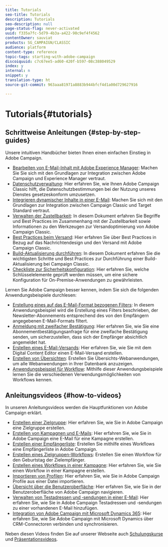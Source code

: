 ```yaml
---
title: Tutorials
seo-title: Tutorials
description: Tutorials
seo-description: null
page-status-flag: never-activated
uuid: f335a7fc-5d79-4b3a-a422-98c9ef4f4562
contentOwner: sauviat
products: SG_CAMPAIGN/CLASSIC
audience: platform
content-type: reference
topic-tags: starting-with-adobe-campaign
discoiquuid: c7c67ee5-ad60-420f-b597-08c388049529
index: y
internal: n
snippet: y
translation-type: ht
source-git-commit: 963aaa81971a8883b944bfcf4d1a00d729627916

---
```



# Tutorials{#tutorials}

## Schrittweise Anleitungen {#step-by-step-guides}

Unsere intuitiven Handbücher bieten Ihnen einen einfachen Einstieg in Adobe Campaign.

* [Bearbeiten von E-Mail-Inhalt mit Adobe Experience Manager](https://docs.campaign.adobe.com/doc/AC/getting_started/DE/aem.html): Machen Sie Sie sich mit den Grundlagen zur Integration zwischen Adobe Campaign und Experience Manager vertraut.
* [Datenschutzverwaltung](https://helpx.adobe.com/de/campaign/kb/acc-privacy.html): Hier erfahren Sie, wie Ihnen Adobe Campaign Classic hilft, die Datenschutzbestimmungen bei der Nutzung unseres Dienstes gesetzeskonform umzusetzen.
* [Integrieren dynamischer Inhalte in einer E-Mail](https://docs.campaign.adobe.com/doc/AC/getting_started/DE/target.html): Machen Sie sich mit den Grundlagen zur Integration zwischen Campaign Classic und Target Standard vertraut.
* [Verwalten der Zustellbarkeit](https://docs.campaign.adobe.com/doc/AC/getting_started/DE/deliverability.html): In diesem Dokument erfahren Sie Begriffe und Best Practices im Zusammenhang mit der Zustellbarkeit sowie Informationen zu den Werkzeugen zur Versandoptimierung von Adobe Campaign Classic.
* [Best Practices beim Versand](https://docs.campaign.adobe.com/doc/AC/getting_started/DE/deliveryBestPractices.html): Hier erfahren Sie über Best Practices in Bezug auf das Nachrichtendesign und den Versand mit Adobe Campaign Classic.
* [Build-Aktualisierung durchführen](https://docs.campaign.adobe.com/doc/AC/getting_started/DE/buildUpgrade.html): In diesem Dokument erfahren Sie die wichtigsten Schritte und Best Practices zur Durchführung einer Build-Aktualisierung bei Campaign Classic.
* [Checkliste zur Sicherheitskonfiguration](https://docs.campaign.adobe.com/doc/AC/getting_started/DE/security.html): Hier erfahren Sie, welche Schlüsselelemente geprüft werden müssen, um eine sichere Konfiguration für On-Premise-Anwendungen zu gewährleisten.

Lernen Sie Adobe Campaign besser kennen, indem Sie sich die folgenden Anwendungsbeispiele durchlesen:

* [Erstellung eines auf das E-Mail-Format bezogenen Filters](../../platform/using/use-case.md#creating-a-filter-on-the-email-format-of-subscribers): In diesem Anwendungsbeispiel wird die Erstellung eines Filters beschrieben, der Newsletter-Abonnements entsprechend des von den Empfängern angegebenen E-Mail-Formats filtert.
* [Anmeldung mit zweifacher Bestätigung](../../web/using/use-cases--web-forms.md#create-a-subscription--form-with-double-opt-in): Hier erfahren Sie, wie Sie eine Abonnementbestätigungsanfrage für eine zweifache Bestätigung senden, um sicherzustellen, dass sich der Empfänger absichtlich angemeldet hat.
* [Erstellen eines E-Mail-Versands](../../web/using/use-case--creating-an-email-delivery.md): Hier erfahren Sie, wie Sie mit dem Digital Content Editor einen E-Mail-Versand erstellen.
* [Erstellen von Übersichten](../../web/using/use-cases--creating-overviews.md): Erstellen Sie Übersichts-Webanwendungen, um alle Webanwendungen in Ihrer Datenbank anzuzeigen.
* [Anwendungsbeispiel für Workflow](../../workflow/using/using-the-local-approval-activity.md): Mithilfe dieser Anwendungsbeispiele lernen Sie die verschiedenen Verwendungsmöglichkeiten von Workflows kennen.

## Anleitungsvideos {#how-to-videos}

In unseren Anleitungsvideos werden die Hauptfunktionen von Adobe Campaign erklärt.

* [Erstellen einer Zielgruppe](https://docs.adobe.com/content/help/en/campaign-learn/campaign-classic-tutorials/getting-started/creating-a-list-of-recipients.html): Hier erfahren Sie, wie Sie in Adobe Campaign eine Zielgruppe erstellen.
* [Erstellen von Kampagnen und E-Mails](https://docs.adobe.com/content/help/en/campaign-learn/campaign-classic-tutorials/getting-started/creating-a-campaign-and-an-email.html): Hier erfahren Sie, wie Sie in Adobe Campaign eine E-Mail für eine Kampagne erstellen.
* [Erstellen einer Empfängerliste](https://docs.adobe.com/content/help/en/campaign-learn/campaign-classic-tutorials/getting-started/creating-a-list-of-recipients.html): Erstellen Sie mithilfe eines Workflows eine Empfängerliste in Adobe Campaign.
* [Erstellen eines Zielgruppen-Workflows](https://docs.adobe.com/content/help/en/campaign-learn/campaign-classic-tutorials/getting-started/creating-a-targeting-workflow.html): Erstellen Sie einen Workflow für den Geburtstag der Zielempfänger.
* [Erstellen eines Workflows in einer Kampagne](https://docs.adobe.com/content/help/en/campaign-learn/campaign-classic-tutorials/getting-started/creating-a-workflow.html): Hier erfahren Sie, wie Sie einen Workflow in einer Kampagne erstellen.
* [Importieren von Profilen](https://docs.adobe.com/content/help/en/campaign-learn/campaign-classic-tutorials/getting-started/importing-profiles.html): Hier erfahren Sie, wie Sie in Adobe Campaign Profile aus einer Datei importieren.
* [Übersicht über die Benutzeroberfläche](https://docs.adobe.com/content/help/en/campaign-learn/campaign-classic-tutorials/getting-started/interface-overview.html): Hier erfahren Sie, wie Sie in der Benutzeroberfläche von Adobe Campaign navigieren.
* [Verwalten von Testadressen und ‑sendungen in einer E-Mail](https://docs.adobe.com/content/help/en/campaign-learn/campaign-classic-tutorials/getting-started/managing-seed-and-proofs.html): Hier erfahren Sie, wie Sie in Adobe Campaign Testadressen und ‑sendungen zu einer vorhandenen E-Mail hinzufügen.
* [Integration von Adobe Campaign mit Microsoft Dynamics 365](https://docs.adobe.com/content/help/en/campaign-learn/campaign-classic-tutorials/integrating/dynamics365-integration.html): Hier erfahren Sie, wie Sie Adobe Campaign mit Microsoft Dynamics über CRM-Connectoren verbinden und synchronisieren.

Neben diesen Videos finden Sie auf unserer Webseite auch [Schulungskurse](https://learning.adobe.com/catalog.html) und [Präsentationsvideos](https://www.adobe.com/training/video.html).
